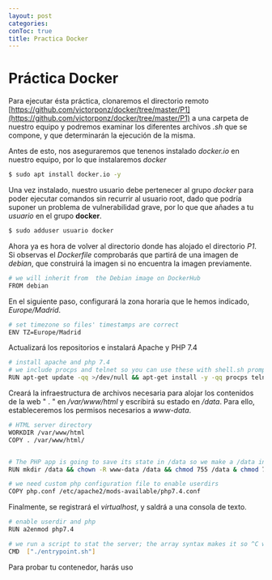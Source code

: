 ```yaml
---
layout: post
categories: 
conToc: true
title: Practica Docker
---
```





# Práctica Docker

Para ejecutar ésta práctica, clonaremos el directorio remoto   [https://github.com/victorponz/docker/tree/master/P1](https://github.com/victorponz/docker/tree/master/P1)  a una carpeta de nuestro equipo y podremos examinar los diferentes archivos _.sh_ que se compone, y que determinarán la ejecución de la misma.

Antes de esto, nos aseguraremos que tenenos instalado _docker.io_ en nuestro equipo, por lo que instalaremos _docker_

```bash
$ sudo apt install docker.io -y
```

Una vez instalado,  nuestro usuario debe pertenecer al grupo _docker_ para poder ejecutar comandos sin recurrir al usuario root, dado que podría suponer un problema de vulnerabilidad grave, por lo que que añades a tu _usuario_ en el grupo __docker__.

```bash
$ sudo adduser usuario docker
```

 
Ahora ya es hora de volver al directorio donde has alojado el directorio _P1_.  Si observas el _Dockerfile_ comprobarás que partirá de una imagen de _debian_, que construirá la imagen si no encuentra la imagen previamente.

```bash
# we will inherit from  the Debian image on DockerHub
FROM debian
```

En el siguiente paso, configurará la zona horaria que le hemos indicado, _Europe/Madrid_.

```bash
# set timezone so files' timestamps are correct
ENV TZ=Europe/Madrid     
```    

Actualizará los repositorios e instalará Apache y PHP 7.4

```bash
# install apache and php 7.4
# we include procps and telnet so you can use these with shell.sh prompt
RUN apt-get update -qq >/dev/null && apt-get install -y -qq procps telnet apache2 php7.4 -qq >/dev/null
```

Creará la infraestructura de archivos necesaria para alojar los contenidos de la web " . " en _/var/www/html_ y escribirá su estado en _/data_.  Para ello, estableceremos los permisos necesarios a _www-data_.

```bash
# HTML server directory
WORKDIR /var/www/html
COPY . /var/www/html/


# The PHP app is going to save its state in /data so we make a /data inside the container
RUN mkdir /data && chown -R www-data /data && chmod 755 /data & chmod 775 -R /var/www/html/

# we need custom php configuration file to enable userdirs
COPY php.conf /etc/apache2/mods-available/php7.4.conf

```

Finalmente, se registrará el _virtualhost_, y saldrá a una consola de texto.

```bash
# enable userdir and php
RUN a2enmod php7.4

# we run a script to stat the server; the array syntax makes it so ^C will work as we want
CMD  ["./entrypoint.sh"]
```


Para probar tu contenedor, harás uso